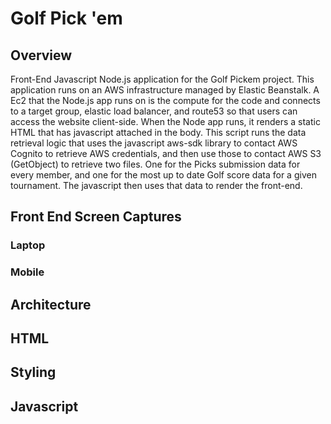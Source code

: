 # Golf Pick 'em

## Overview
Front-End Javascript Node.js application for the Golf Pickem project. This application runs on an AWS infrastructure managed by Elastic Beanstalk. A Ec2 that the Node.js app runs on is the compute for the code and connects to a target group, elastic load balancer, and route53 so that users can access the website client-side. When the Node app runs, it renders a static HTML that has javascript attached in the body. This script runs the data retrieval logic that uses the javascript aws-sdk library to contact AWS Cognito to retrieve AWS credentials, and then use those to contact AWS S3 (GetObject) to retrieve two files. One for the Picks submission data for every member, and one for the most up to date Golf score data for a given tournament. The javascript then uses that data to render the front-end. 

## Front End Screen Captures
### Laptop

### Mobile

## Architecture

## HTML

## Styling

## Javascript



